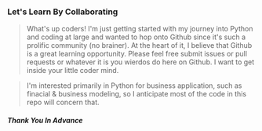 ### Let's Learn By Collaborating ###

> What's up coders! I'm just getting started with my journey into Python and coding at large and wanted 
> to hop onto Github since it's such a prolific community (no brainer). At the heart of it, I believe that Github is a great learning opportunity.
> Please feel free submit issues or pull requests or whatever it is you wierdos do here on Github. I want to get inside your little coder mind. 

> I'm interested primarily in Python for business application, such as finacial & business modeling, so I anticipate most of the code in this repo 
> will concern that. 

   ##### Thank You In Advance #####
